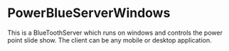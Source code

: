 # PowerBlueServerWindows
This is a BlueToothServer which runs on windows and controls the power point slide show. The client can be any mobile or desktop application.
